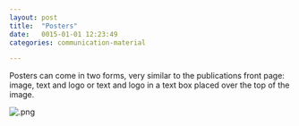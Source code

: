 ```yaml
---
layout: post
title:  "Posters"
date:   0015-01-01 12:23:49
categories: communication-material

---
```


Posters can come in two forms, very similar to the publications front page: image, text and logo or text and logo in a text box placed over the top of the image.

<div class="c-image">
  <img src="/innovation-lab-brand-guidelines/images/03-communication-materiale/03-04-posters/.png" alt=".png">
</div>

